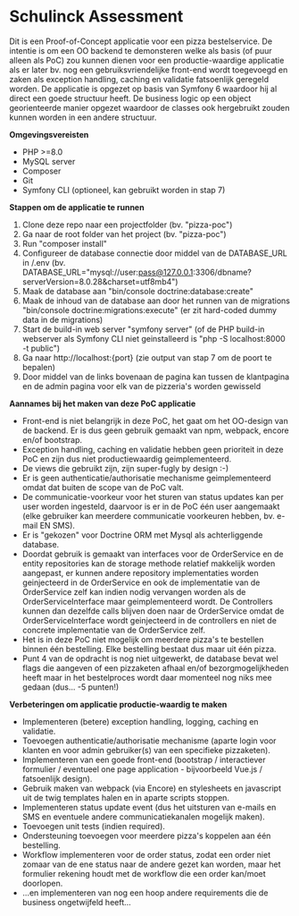 # Schulinck Assessment
Dit is een Proof-of-Concept applicatie voor een pizza bestelservice.
De intentie is om een OO backend te demonsteren welke als basis (of puur alleen als PoC) zou kunnen dienen voor een productie-waardige applicatie als er later bv. nog een gebruiksvriendelijke front-end wordt toegevoegd en zaken als exception handling, caching en validatie fatsoenlijk geregeld worden.
De applicatie is opgezet op basis van Symfony 6 waardoor hij al direct een goede structuur heeft. De business logic op een object georienteerde manier opgezet waardoor de classes ook hergebruikt zouden kunnen worden in een andere structuur.

**Omgevingsvereisten**
- PHP >=8.0
- MySQL server
- Composer
- Git
- Symfony CLI (optioneel, kan gebruikt worden in stap 7)

**Stappen om de applicatie te runnen**
1) Clone deze repo naar een projectfolder (bv. "pizza-poc") 
2) Ga naar de root folder van het project (bv. "pizza-poc")
3) Run "composer install"
4) Configureer de database connectie door middel van de DATABASE_URL in /.env (bv. DATABASE_URL="mysql://user:pass@127.0.0.1:3306/dbname?serverVersion=8.0.28&charset=utf8mb4")
5) Maak de database aan "bin/console doctrine:database:create"
6) Maak de inhoud van de database aan door het runnen van de migrations "bin/console doctrine:migrations:execute" (er zit hard-coded dummy data in de migrations)
7) Start de build-in web server "symfony server" (of de PHP build-in webserver als Symfony CLI niet geinstalleerd is "php -S localhost:8000 -t public")
8) Ga naar http://localhost:{port} (zie output van stap 7 om de poort te bepalen)
9) Door middel van de links bovenaan de pagina kan tussen de klantpagina en de admin pagina voor elk van de pizzeria's worden gewisseld

**Aannames bij het maken van deze PoC applicatie**
- Front-end is niet belangrijk in deze PoC, het gaat om het OO-design van de backend. Er is dus geen gebruik gemaakt van npm, webpack, encore en/of bootstrap.
- Exception handling, caching en validatie hebben geen prioriteit in deze PoC en zijn dus niet productiewaardig geimplementeerd.
- De views die gebruikt zijn, zijn super-fugly by design :-)
- Er is geen authenticatie/authorisatie mechanisme geimplementeerd omdat dat buiten de scope van de PoC valt.
- De communicatie-voorkeur voor het sturen van status updates kan per user worden ingesteld, daarvoor is er in de PoC één user aangemaakt (elke gebruiker kan meerdere communicatie voorkeuren hebben, bv. e-mail EN SMS).
- Er is "gekozen" voor Doctrine ORM met Mysql als achterliggende database.
- Doordat gebruik is gemaakt van interfaces voor de OrderService en de entity repositories kan de storage methode relatief makkelijk worden aangepast, er kunnen andere repository implementaties worden geinjecteerd in de OrderService en ook de implementatie van de OrderService zelf kan indien nodig vervangen worden als de OrderServiceInterface maar geimplementeerd wordt. De Controllers kunnen dan dezelfde calls blijven doen naar de OrderService omdat de OrderServiceInterface wordt geinjecteerd in de controllers en niet de concrete implementatie van de OrderService zelf.
- Het is in deze PoC niet mogelijk om meerdere pizza's te bestellen binnen één bestelling. Elke bestelling bestaat dus maar uit één pizza.
- Punt 4 van de opdracht is nog niet uitgewerkt, de database bevat wel flags die aangeven of een pizzaketen afhaal en/of bezorgmogelijkheden heeft maar in het bestelproces wordt daar momenteel nog niks mee gedaan (dus... -5 punten!)

**Verbeteringen om applicatie productie-waardig te maken**
- Implementeren (betere) exception handling, logging, caching en validatie.
- Toevoegen authenticatie/authorisatie mechanisme (aparte login voor klanten en voor admin gebruiker(s) van een specifieke pizzaketen).
- Implementeren van een goede front-end (bootstrap / interactiever formulier / eventueel one page application - bijvoorbeeld Vue.js / fatsoenlijk design).
- Gebruik maken van webpack (via Encore) en stylesheets en javascript uit de twig templates halen en in aparte scripts stoppen.
- Implementeren status update event (dus het uitsturen van e-mails en SMS en eventuele andere communicatiekanalen mogelijk maken).
- Toevoegen unit tests (indien required).
- Ondersteuning toevoegen voor meerdere pizza's koppelen aan één bestelling.
- Workflow implementeren voor de order status, zodat een order niet zomaar van de ene status naar de andere gezet kan worden, maar het formulier rekening houdt met de workflow die een order kan/moet doorlopen.
- ...en implementeren van nog een hoop andere requirements die de business ongetwijfeld heeft...